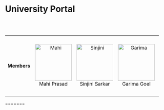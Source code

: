 
# University Portal
<br>
<br>

<table>
<tr align="center">
<th>Members</th>

<td>
<p align="center">
<a href = "https://github.com/mahiprasad">
  <img src = "https://github.com/mahiprasad.png?size=128"  height="120" alt="Mahi">
</a>
<br>
Mahi Prasad
</p>
</td>

<td><p align="center">
<a href = "https://github.com/sinjini05">
<img src = "https://github.com/sinjini05.png?size=128"  height="120" alt="Sinjini">
</a>
<br>
Sinjini Sarkar
</p>
</td>

<td><p align="center">
<a href = "https://github.com/Garimaagoel">
<img src = "https://github.com/Garimaagoel.png?size=128"  height="120" alt="Garima">
</a>
<br>
Garima Goel
</p>
</td>

<td><p align="center">
<a href = "https://github.com/Adityaakshat23">
<img src = "https://github.com/Adityaakshat23.png?size=128"  height="120" alt="Aditya">
</a>
<br>
Aditya Akshat
</p>
</td>

<td><p align="center">
<a href = "https://github.com/ZERO34802">
<img src = "https://github.com/ZERO34802.png?size=128"  height="120" alt="Karthik">
</a>
<br>
Karthik Panicker
</p>
</td>

<td><p align="center">
<a href = "https://github.com/Kushak-S">
<img src = "https://github.com/Kushak-S.png?size=128"  height="120" alt="Saksham">
</a>
<br>
Saksham Yadav
</p>
</td>

</tr>

</table>

=======

